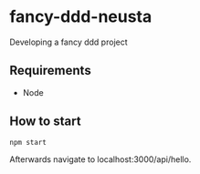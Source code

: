 # fancy-ddd-neusta
Developing a fancy ddd project

## Requirements
- Node

## How to start
```
npm start
```
Afterwards navigate to localhost:3000/api/hello.